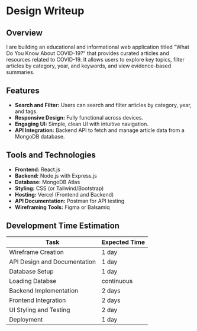 # Design Writeup

## Overview
I are building an educational and informational web application titled "What Do You Know About COVID-19?" that provides curated articles and resources related to COVID-19. It allows users to explore key topics, filter articles by category, year, and keywords, and view evidence-based summaries.


## Features
- **Search and Filter:** Users can search and filter articles by category, year, and tags.
- **Responsive Design:** Fully functional across devices.
- **Engaging UI:** Simple, clean UI with intuitive navigation.
- **API Integration:** Backend API to fetch and manage article data from a MongoDB database.

## Tools and Technologies
- **Frontend:** React.js
- **Backend:** Node.js with Express.js
- **Database:** MongoDB Atlas
- **Styling:** CSS (or Tailwind/Bootstrap)
- **Hosting:** Vercel (Frontend and Backend)
- **API Documentation:** Postman for API testing
- **Wireframing Tools:** Figma or Balsamiq

## Development Time Estimation
| Task                         | Expected Time   |
|------------------------------|-----------------|
| Wireframe Creation           | 1 day           |
| API Design and Documentation | 1 day           |
| Database Setup               | 1 day           |
| Loading Databse              | continuous      |
| Backend Implementation       | 2 days          |
| Frontend Integration         | 2 days          |
| UI Styling and Testing       | 2 day           |
| Deployment                   | 1 day           |
